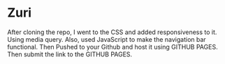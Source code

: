 # Zuri
After cloning the repo, I went to the CSS and added responsiveness to it. Using media query.  Also, used JavaScript to make the navigation bar functional. 
Then Pushed to your Github and host it using GITHUB PAGES.
Then submit the link to the GITHUB PAGES.
